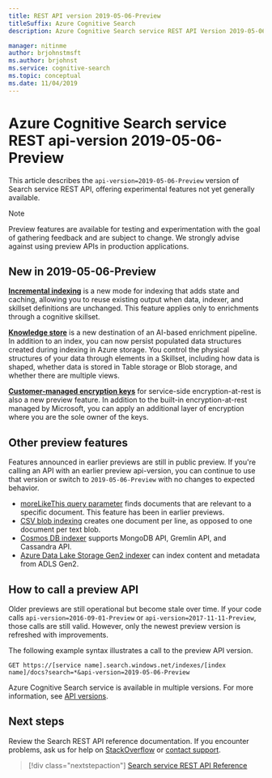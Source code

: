 ```yaml
---
title: REST API version 2019-05-06-Preview
titleSuffix: Azure Cognitive Search
description: Azure Cognitive Search service REST API Version 2019-05-06-Preview includes experimental features such as knowledge store and customer-managed encryption keys.

manager: nitinme
author: brjohnstmsft
ms.author: brjohnst
ms.service: cognitive-search
ms.topic: conceptual
ms.date: 11/04/2019
---
```

# Azure Cognitive Search service REST api-version 2019-05-06-Preview

This article describes the `api-version=2019-05-06-Preview` version of Search service REST API, offering experimental features not yet generally available.

> [!NOTE]
> Preview features are available for testing and experimentation with the goal of gathering feedback and are subject to change. We strongly advise against using preview APIs in production applications.


## New in 2019-05-06-Preview

[**Incremental indexing**](cognitive-search-incremental-indexing-conceptual.md) is a new mode for indexing that adds state and caching, allowing you to reuse existing output when data, indexer, and skillset definitions are unchanged. This feature applies only to enrichments through a cognitive skillset.

[**Knowledge store**](knowledge-store-concept-intro.md) is a new destination of an AI-based enrichment pipeline. In addition to an index, you can now persist populated data structures created during indexing in Azure storage. You control the physical structures of your data through elements in a Skillset, including how data is shaped, whether data is stored in Table storage or Blob storage, and whether there are multiple views.

[**Customer-managed encryption keys**](search-security-manage-encryption-keys.md) for service-side encryption-at-rest is also a new preview feature. In addition to the built-in encryption-at-rest managed by Microsoft, you can apply an additional layer of encryption where you are the sole owner of the keys.

## Other preview features

Features announced in earlier previews are still in public preview. If you're calling an API with an earlier preview api-version, you can continue to use that version or switch to `2019-05-06-Preview` with no changes to expected behavior.

+ [moreLikeThis query parameter](search-more-like-this.md) finds documents that are relevant to a specific document. This feature has been in earlier previews. 
+ [CSV blob indexing](search-howto-index-csv-blobs.md) creates one document per line, as opposed to one document per text blob.
+ [Cosmos DB indexer](search-howto-index-cosmosdb.md) supports MongoDB API, Gremlin API, and Cassandra API.
+ [Azure Data Lake Storage Gen2 indexer](search-howto-index-adls.md) can index content and metadata from ADLS Gen2.


## How to call a preview API

Older previews are still operational but become stale over time. If your code calls `api-version=2016-09-01-Preview` or `api-version=2017-11-11-Preview`, those calls are still valid. However, only the newest preview version is refreshed with improvements. 

The following example syntax illustrates a call to the preview API version.

    GET https://[service name].search.windows.net/indexes/[index name]/docs?search=*&api-version=2019-05-06-Preview

Azure Cognitive Search service is available in multiple versions. For more information, see [API versions](search-api-versions.md).

## Next steps

Review the Search REST API reference documentation. If you encounter problems, ask us for help on [StackOverflow](https://stackoverflow.com/) or [contact support](https://azure.microsoft.com/support/community/?product=search).

> [!div class="nextstepaction"]
> [Search service REST API Reference](https://docs.microsoft.com/rest/api/searchservice/)